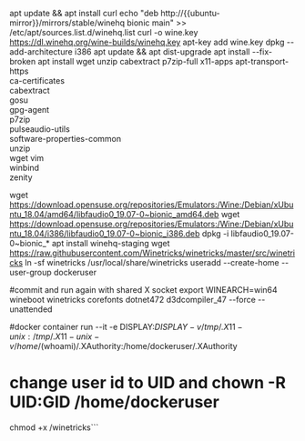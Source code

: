 apt update && apt install curl
echo "deb http://{{ubuntu-mirror}}/mirrors/stable/winehq bionic main" >> /etc/apt/sources.list.d/winehq.list
curl -o wine.key https://dl.winehq.org/wine-builds/winehq.key
apt-key add wine.key
dpkg --add-architecture i386
apt update && apt dist-upgrade
apt install --fix-broken
apt install wget unzip cabextract p7zip-full
x11-apps apt-transport-https \
        ca-certificates \
        cabextract \
        gosu \
        gpg-agent \
        p7zip \
        pulseaudio-utils \
        software-properties-common \
        unzip \
        wget vim \
        winbind \
        zenity
 
wget https://download.opensuse.org/repositories/Emulators:/Wine:/Debian/xUbuntu_18.04/amd64/libfaudio0_19.07-0~bionic_amd64.deb
wget https://download.opensuse.org/repositories/Emulators:/Wine:/Debian/xUbuntu_18.04/i386/libfaudio0_19.07-0~bionic_i386.deb
dpkg -i libfaudio0_19.07-0~bionic_*
apt install winehq-staging
wget https://raw.githubusercontent.com/Winetricks/winetricks/master/src/winetricks
ln -sf winetricks /usr/local/share/winetricks
useradd --create-home --user-group dockeruser
 
#commit and run again with shared X socket
export WINEARCH=win64
wineboot
winetricks corefonts dotnet472 d3dcompiler_47 --force --unattended
 
#docker container run --it -e DISPLAY:${DISPLAY} -v /tmp/.X11-unix:/tmp/.X11-unix -v /home/$(whoami)/.XAuthority:/home/dockeruser/.XAuthority
 
# change user id to UID and chown -R UID:GID /home/dockeruser
chmod +x /winetricks```
